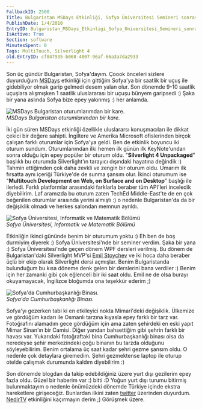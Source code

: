 ```yaml
---
FallbackID: 2500
Title: Bulgaristan MSDays Etkinliği, Sofya Üniversitesi Semineri sonrasında...
PublishDate: 1/4/2010
EntryID: Bulgaristan_MSDays_Etkinligi_Sofya_Universitesi_Semineri_sonrasinda
IsActive: True
Section: software
MinutesSpent: 0
Tags: MultiTouch, Silverlight 4
old.EntryID: cf847935-b068-4007-96af-66a3a7da2933
---
```

Son üç gündür Bulgaristan, Sofya'dayım. Çoook önceleri sizlere
duyurduğum
[MSDays](http://daron.yondem.com/tr/post/45624dfb-764a-447f-b48c-dd065018e378)
etkinliği için gittiğim Sofya'ya bir saatlik bir uçuş ile gidebiliyor
olmak garip gelmedi desem yalan olur. Son dönemde 9-10 saatlik uçuşlara
alışmışken 1 saatlik uluslararası bir uçuşu bünyem garipsedi :) Şaka bir
yana aslında Sofya bize epey yakınmış :) her anlamda.

![MSDays Bulgaristan oturumlarımdan bir
kare.](media/Bulgaristan_MSDays_Etkinligi_Sofya_Universitesi_Semineri_sonrasinda/31032010_1.jpg)\
*MSDays Bulgaristan oturumlarımdan bir kare.*

İki gün süren MSDays etkinliği özellikle uluslararsı konuşmacıları ile
dikkat çekici bir değere sahipti. İngiltere ve Amerika Microsoft
ofislerinden birçok çalışan farklı oturumlar için Sofya'ya geldi. Ben de
etkinlik boyuncu iki oturum sundum. Oturumlarımdan ilki hemen ilk günün
ilk KeyNote'undan sonra olduğu için epey popüler bir oturum oldu.
"**Silverlight 4 Unpackaged**" başlıklı bu oturumda Silverlight'ın
tarayıcı dışındaki hayatına değindik :) Tahmin ettiğimden çok daha
zevkli ve zengin bir oturum oldu. Umarım ilk fırsatta aynı içeriği
Türkiye'de de sunma şansım olur. İkinci oturumum ise "**Multitouch
Development on Web, on Surface and on Desktop**" başlığı ile ilerledi.
Farklı platformlar arasındaki farklarla beraber tüm API'leri inceledik
diyebilirim. Laf aramızda bu oturum zaten TechEd Middle-East'te de en
çok beğenilen oturumlar arasında yerini almıştı :) o nedenle
Bulgaristan'da da bir değişiklik olmadı ve herkes salondan memnun
ayrıldı.

![Sofya Üniversitesi, Informatik ve Matematik
Bölümü](media/Bulgaristan_MSDays_Etkinligi_Sofya_Universitesi_Semineri_sonrasinda/31032010_2.jpg)\
*Sofya Üniversitesi, Informatik ve Matematik Bölümü*

Etkinliğin ikinci gününde benim bir oturumum yoktu :) Eh ben de boş
durmiyim diyerek :) Sofya Üniversitesi'nde bir seminer verdim. Şaka bir
yana :) Sofya Üniversitesi'nde geçen dönem WPF dersleri verilmiş. Bu
dönem de Bulgaristan'daki Silverlight MVP'si [Emil
Stoychev](http://emil.silverlightshow.net/) ve iki hoca daha beraber
üçlü bir ekip olarak Silverlight dersi açmışlar. Benim Bulgaristanda
bulunduğum bu kısa döneme denk gelen bir derslerini bana verdiler :)
Benim için her zamanki gibi çok eğlenceli bir iki saat oldu. Emil ne de
olsa burayı okuyamayacak, İngilizce bloğumda ona teşekkür ederim ;)

![Sofya'da Cumhurbaşkanlığı
Binası.](media/Bulgaristan_MSDays_Etkinligi_Sofya_Universitesi_Semineri_sonrasinda/31032010_3.jpg)\
*Sofya'da Cumhurbaşkanlığı Binası.*

Sofya'yı gezerken tabi ki en etkileyici nokta Mimari'deki değişiklik.
Ülkemize ve gördüğüm kadarı ile Osmanlı tarzına kıyasla epey farklı bir
tarz var. Fotoğrafını alamadım gece gördüğüm için ama zaten şehirdeki en
eski yapıt Mimar Sinan'ın bir Camisi. Diğer yandan bahsettiğim gibi
şehrin farklı bir havası var. Yukarıdaki fotoğraftaki bina
Cumhurbaşkanlığı binası olsa da neredeyse şehir merkezindeki çoğu
binanın bu tarzda olduğunu söyleyebilirim. Benim ortalama üç saat kadar
şehri gezme şansım oldu. O nedenle çok detaylara giremedim. Şehri
gezmektense laptop ile oturup otelde çalışmak durumunda kaldım
diyebilirim :)

Son dönemde blogdan da takip edebildiğiniz üzere yurt dışı gezilerim
epey fazla oldu. Güzel bir haberim var :) bitti :D Yoğun yurt dışı
turumu bitirmiş bulunmaktayım o nedenle önümüzdeki dönemde Türkiye
içinde ekstra hareketlere girişeceğiz. Bunlardan ilkini zaten
[twitter](http://twitter.com/daronyondem) üzerinden duyurdum.
[NedirTV](http://www.nedirtv.com/haber/nedirtvcom-Seminerleri---4-Yildonumu.aspx)
etkinliğini kaçırmayın derim ;) Görüşmek üzere.


